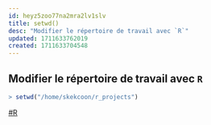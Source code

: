 ```yaml
---
id: heyz5zoo77na2mra2lv1slv
title: setwd()
desc: "Modifier le répertoire de travail avec `R`"
updated: 1711633762019
created: 1711633704548
---
```


## Modifier le répertoire de travail avec `R`

```r
> setwd("/home/skekcoon/r_projects")
```

[#R](https://r-stat-sc-donnees.github.io/)
